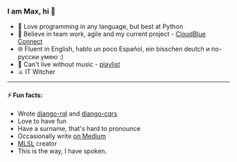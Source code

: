 ### I am Max, hi 👋

- 🐍  Love programming in any language, but best at Python
- 🤝  Believe in team work, agile and my current project - [CloudBlue Connect](https://www.cloudblue.com/connect/)
- 🌐  Fluent in English, hablo un poco Español, ein bisschen deutch и по-русски умею :)
- 🎸  Can't live without music - [playlist](https://www.youtube.com/watch?v=dQw4w9WgXcQ)
- ⚔️  IT Witcher

--------

#### ⚡ Fun facts:
- Wrote [django-rql](https://github.com/cloudblue/django-rql) and [django-cqrs](https://github.com/cloudblue/django-cqrs)
- Love to have fun
- Have a surname, that's hard to pronounce
- Occasionally write [on Medium](https://medium.com/@maxipavlovic)
- [MLSL](https://github.com/maxipavlovic/superleague) creator
- This is the way, I have spoken.
